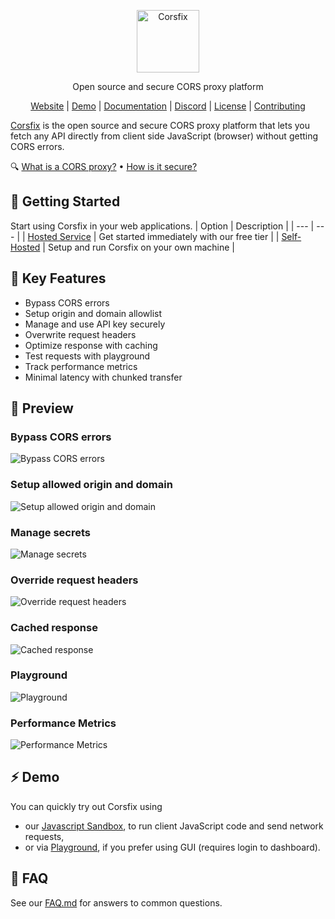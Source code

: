 <div align="center">
  <p><a href="https://corsfix.com"><img src="https://assets.corsfix.com/ig8k4n6.png" height="100" alt="Corsfix"></a></p>

  <p>Open source and secure CORS proxy platform</p>

  <p>
    <a href="https://corsfix.com">Website</a> | 
    <a href="#%EF%B8%8F-demo">Demo</a> | 
    <a href="https://corsfix.com/docs">Documentation</a> | 
    <a href="https://discord.gg/WEAeqrRjp2">Discord</a> | 
    <a href="#AGPL-3.0-1-ov-file">License</a> | 
    <a href="CONTRIBUTING.md">Contributing</a>
  </p>
</div>

[Corsfix](https://corsfix.com) is the open source and secure CORS proxy platform that lets you fetch any API directly from client side JavaScript (browser) without getting CORS errors.

<p>
  <span>🔍</span>
  <a href="FAQ.md#what-is-a-cors-proxy">What is a CORS proxy?</a> &bull;
  <a href="FAQ.md#how-is-it-secure">How is it secure?</a>
</p>

## 🚀 Getting Started

Start using Corsfix in your web applications.
| Option | Description |
| --- | --- |
| [Hosted Service](https://corsfix.com) | Get started immediately with our free tier |
| [Self-Hosted](https://corsfix.com/docs/open-source/self-hosting) | Setup and run Corsfix on your own machine |

## 💫 Key Features

- Bypass CORS errors
- Setup origin and domain allowlist
- Manage and use API key securely
- Overwrite request headers
- Optimize response with caching
- Test requests with playground
- Track performance metrics
- Minimal latency with chunked transfer

## 🔎 Preview

### Bypass CORS errors

![Bypass CORS errors](https://assets.corsfix.com/v6sc7ld.png)

### Setup allowed origin and domain

![Setup allowed origin and domain](https://assets.corsfix.com/r9zlfef.png)

### Manage secrets

![Manage secrets](https://assets.corsfix.com/bpsdspx.png)

### Override request headers

![Override request headers](https://assets.corsfix.com/xd0esz6j.png)

### Cached response

![Cached response](https://assets.corsfix.com/pypmbrs.png)

### Playground

![Playground](https://assets.corsfix.com/zh0eczi.png)

### Performance Metrics

![Performance Metrics](https://assets.corsfix.com/s6d5kce.png)

## ⚡️ Demo

You can quickly try out Corsfix using

- our [Javascript Sandbox](https://sandbox.corsfix.com), to run client JavaScript code and send network requests,
- or via [Playground](https://app.corsfix.com/playground), if you prefer using GUI (requires login to dashboard).

## 🙋 FAQ

See our [FAQ.md](FAQ.md) for answers to common questions.
